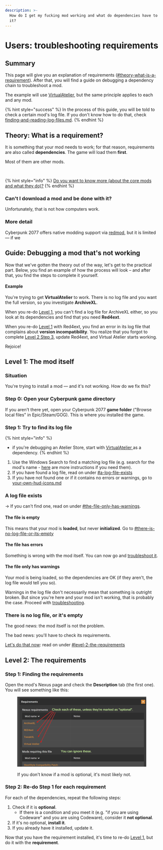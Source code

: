 ```yaml
---
description: >-
  How do I get my fucking mod working and what do dependencies have to do with
  it?
---
```


# Users: troubleshooting requirements

## Summary

This page will give you an explanation of requirements ([#theory-what-is-a-requirement](requirements-explained.md#theory-what-is-a-requirement "mention")). After that, you will find a guide on debugging a dependency chain to troubleshoot a mod.&#x20;

The example will use [VirtualAtelier](https://www.nexusmods.com/cyberpunk2077/mods/2987?tab=description), but the same principle applies to each and any mod.

{% hint style="success" %}
In the process of this guide, you will be told to check a certain mod's log file. If you don't know how to do that, check [finding-and-reading-log-files.md](finding-and-reading-log-files.md "mention").
{% endhint %}

## Theory: What is a requirement?

It is something that your mod needs to work; for that reason, requirements are also called **dependencies**. The game will load them **first**.

Most of them are other mods.

<figure><img src="https://i.imgur.com/pBMF2XN.jpg" alt=""><figcaption></figcaption></figure>

{% hint style="info" %}
[Do you want to know more (about the core mods and what they do)?](../../for-mod-creators/core-mods-explained/)
{% endhint %}

### Can't I download a mod and be done with it?

Unfortunately, that is not how computers work.&#x20;

### More detail

Cyberpunk 2077 offers native modding support via [redmod](../../for-mod-creators/core-mods-explained/redmod/ "mention"), but it is limited — if we&#x20;

## Guide: Debugging a mod that's not working

Now that we've gotten the theory out of the way, let's get to the practical part. Below, you find an example of how the process will look – and after that, you find the steps to complete it yourself.

#### Example

You're trying to get **VirtualAtelier** to work. There is no log file and you want the full version, so you investigate **ArchiveXL**.&#x20;

When you re-do [Level 1](requirements-explained.md#level-1-the-mod-itself), you can't find a log file for ArchiveXL either, so you look at its dependencies and find that you need **Red4ext**.

When you re-do [Level 1](requirements-explained.md#level-1-the-mod-itself) with Red4ext, you find an error in its log file that complains about **version incompatibility**. You realize that you forgot to complete [Level 2 Step 3](requirements-explained.md#level-2-the-requirements), update Red4ext, and Virtual Atelier starts working.&#x20;

Rejoice!

## Level 1: The mod itself

### Situation

You're trying to install a mod — and it's not working. How do we fix this?

### Step 0: Open your Cyberpunk game directory

If you aren't there yet, open your Cyberpunk 2077 **game folder** ("Browse local files" in Epic/Steam/GOG). This is where you installed the game.

### Step 1: Try to find its log file

{% hint style="info" %}
* if you're debugging an Atelier Store, start with [VirtualAtelier ](https://www.nexusmods.com/cyberpunk2077/mods/2987)as a dependency.
{% endhint %}

1. Use the Windows Search to find a matching log file (e.g. search for the mod's name - [here](finding-and-reading-log-files.md) are more instructions if you need them).&#x20;
2. If you have found a log file, read on under [#a-log-file-exists](requirements-explained.md#a-log-file-exists "mention")
3. If you have not found one or if it contains no errors or warnings, go to [your-own-hud-icons.md](../../for-mod-creators/modding-guides/custom-icons-and-ui/your-own-hud-icons.md "mention")

### A log file exists

\-> If you can't find one, read on under [#the-file-only-has-warnings](requirements-explained.md#the-file-only-has-warnings "mention").

#### The file is empty

This means that your mod is **loaded**, but never **initialized**. Go to [#there-is-no-log-file-or-its-empty](requirements-explained.md#there-is-no-log-file-or-its-empty "mention")

#### The file has errors

Something is wrong with the mod itself. You can now go and [troubleshoot it](./#dealing-with-a-broken-mod).

#### The file only has warnings

Your mod is being loaded, so the dependencies are OK (if they aren't, the log file would tell you so).

Warnings in the log file don't necessarily mean that something is outright broken. But since you're here and your mod isn't working, that is probably the case. Proceed with [troubleshooting](./#dealing-with-a-broken-mod).

### There is no log file, or it's empty

The good news: the mod itself is not the problem.&#x20;

The bad news: you'll have to check its requirements.&#x20;

[Let's do that now](requirements-explained.md#level-2-the-requirements): read on under [#level-2-the-requirements](requirements-explained.md#level-2-the-requirements "mention")

## Level 2: The requirements

### Step 1: Finding the requirements

Open the mod's Nexus page and check the **Description** tab (the first one). You will see something like this:

<figure><img src="../../.gitbook/assets/dependencies_find_on_nexus.png" alt=""><figcaption><p>If you don't know if a mod is optional, it's most likely not.</p></figcaption></figure>

### Step 2: Re-do Step 1 for each requirement&#x20;

For each of the dependencies, repeat the following steps:

1. Check if it is **optional**.&#x20;
   * If there is a condition and you meet it (e.g. "if you are using Codeware" and you are using Codeware), consider it **not optional**.
2. If it's no optional, **install it**.
3. If you already have it installed, update it.

Now that you have the requirement installed, it's time to re-do [Level 1](requirements-explained.md#level-1-the-mod-itself), but do it with the **requirement**.

